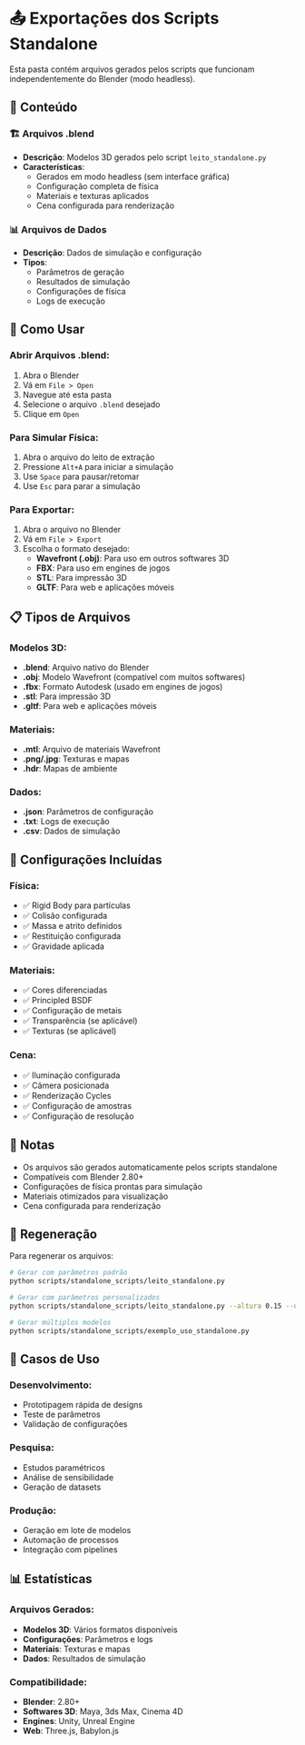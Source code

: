 # 📤 Exportações dos Scripts Standalone

Esta pasta contém arquivos gerados pelos scripts que funcionam independentemente do Blender (modo headless).

## 📁 Conteúdo

### 🏗️ **Arquivos .blend**
- **Descrição**: Modelos 3D gerados pelo script `leito_standalone.py`
- **Características**:
  - Gerados em modo headless (sem interface gráfica)
  - Configuração completa de física
  - Materiais e texturas aplicados
  - Cena configurada para renderização

### 📊 **Arquivos de Dados**
- **Descrição**: Dados de simulação e configuração
- **Tipos**:
  - Parâmetros de geração
  - Resultados de simulação
  - Configurações de física
  - Logs de execução

## 🚀 Como Usar

### Abrir Arquivos .blend:
1. Abra o Blender
2. Vá em `File > Open`
3. Navegue até esta pasta
4. Selecione o arquivo `.blend` desejado
5. Clique em `Open`

### Para Simular Física:
1. Abra o arquivo do leito de extração
2. Pressione `Alt+A` para iniciar a simulação
3. Use `Space` para pausar/retomar
4. Use `Esc` para parar a simulação

### Para Exportar:
1. Abra o arquivo no Blender
2. Vá em `File > Export`
3. Escolha o formato desejado:
   - **Wavefront (.obj)**: Para uso em outros softwares 3D
   - **FBX**: Para uso em engines de jogos
   - **STL**: Para impressão 3D
   - **GLTF**: Para web e aplicações móveis

## 📋 Tipos de Arquivos

### Modelos 3D:
- **.blend**: Arquivo nativo do Blender
- **.obj**: Modelo Wavefront (compatível com muitos softwares)
- **.fbx**: Formato Autodesk (usado em engines de jogos)
- **.stl**: Para impressão 3D
- **.gltf**: Para web e aplicações móveis

### Materiais:
- **.mtl**: Arquivo de materiais Wavefront
- **.png/.jpg**: Texturas e mapas
- **.hdr**: Mapas de ambiente

### Dados:
- **.json**: Parâmetros de configuração
- **.txt**: Logs de execução
- **.csv**: Dados de simulação

## 🔧 Configurações Incluídas

### Física:
- ✅ Rigid Body para partículas
- ✅ Colisão configurada
- ✅ Massa e atrito definidos
- ✅ Restituição configurada
- ✅ Gravidade aplicada

### Materiais:
- ✅ Cores diferenciadas
- ✅ Principled BSDF
- ✅ Configuração de metais
- ✅ Transparência (se aplicável)
- ✅ Texturas (se aplicável)

### Cena:
- ✅ Iluminação configurada
- ✅ Câmera posicionada
- ✅ Renderização Cycles
- ✅ Configuração de amostras
- ✅ Configuração de resolução

## 📝 Notas

- Os arquivos são gerados automaticamente pelos scripts standalone
- Compatíveis com Blender 2.80+
- Configurações de física prontas para simulação
- Materiais otimizados para visualização
- Cena configurada para renderização

## 🔄 Regeneração

Para regenerar os arquivos:
```bash
# Gerar com parâmetros padrão
python scripts/standalone_scripts/leito_standalone.py

# Gerar com parâmetros personalizados
python scripts/standalone_scripts/leito_standalone.py --altura 0.15 --diametro 0.03 --num-particulas 50

# Gerar múltiplos modelos
python scripts/standalone_scripts/exemplo_uso_standalone.py
```

## 🎯 Casos de Uso

### Desenvolvimento:
- Prototipagem rápida de designs
- Teste de parâmetros
- Validação de configurações

### Pesquisa:
- Estudos paramétricos
- Análise de sensibilidade
- Geração de datasets

### Produção:
- Geração em lote de modelos
- Automação de processos
- Integração com pipelines

## 📊 Estatísticas

### Arquivos Gerados:
- **Modelos 3D**: Vários formatos disponíveis
- **Configurações**: Parâmetros e logs
- **Materiais**: Texturas e mapas
- **Dados**: Resultados de simulação

### Compatibilidade:
- **Blender**: 2.80+
- **Softwares 3D**: Maya, 3ds Max, Cinema 4D
- **Engines**: Unity, Unreal Engine
- **Web**: Three.js, Babylon.js
